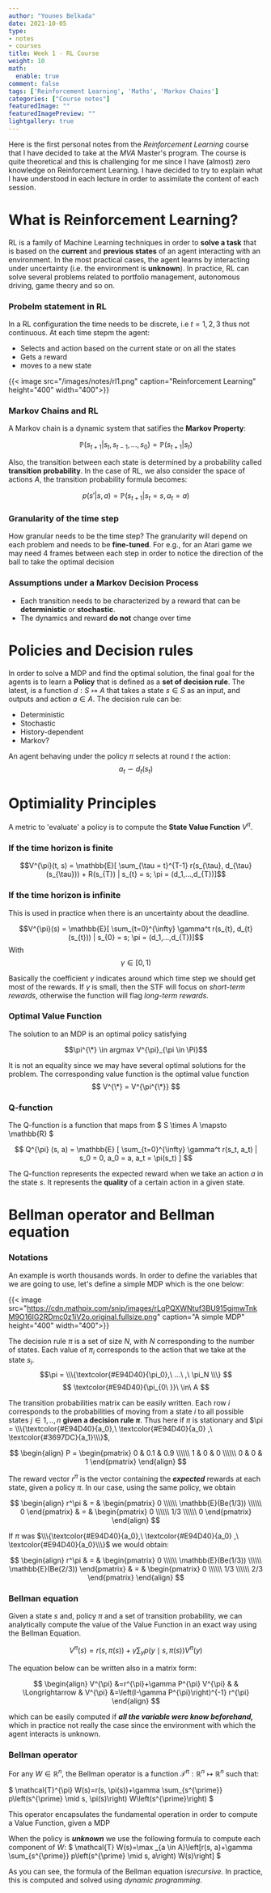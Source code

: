 ```yaml
---
author: "Younes Belkada"
date: 2021-10-05
type:
- notes
- courses
title: Week 1 - RL Course
weight: 10
math:
  enable: true
comment: false
tags: ['Reinforcement Learning', 'Maths', 'Markov Chains']
categories: ["Course notes"]
featuredImage: ""
featuredImagePreview: ""
lightgallery: true
---
```


Here is the first personal notes from the *Reinforcement Learning* course that I have decided to take at the *MVA* Master's program. The course is quite theoretical and this is challenging for me since I have (almost) zero knowledge on Reinforcement Learning. I have decided to  try to explain what I have understood in each lecture in order to assimilate the content of each session.

# What is Reinforcement Learning?

RL is a family of Machine Learning techniques in order to **solve a task** that is based on the **current** and **previous states** of an agent interacting with an environment. In the most practical cases, the agent learns by interacting under uncertainty (i.e. the environment is **unknown**).
In practice, RL can solve several problems related to portfolio management, autonomous driving, game theory and so on.

### Probelm statement in RL

In a RL configuration the time needs to be discrete, i.e $t = 1, 2, 3$ thus not continuous. At each time stepm the agent:
* Selects and action based on the current state or on all the states
* Gets a reward 
* moves to a new state


{{< image src="/images/notes/rl1.png" caption="Reinforcement Learning" height="400" width="400">}}


### Markov Chains and RL

A Markov chain is a dynamic system that satifies the **Markov Property**:

$$
\begin{equation}
    \mathbb{P}(s_{t+1} | s_{t}, s_{t-1},...,s_{0}) = \mathbb{P}(s_{t+1} | s_{t})
\end{equation}
$$

Also, the transition between each state is determined by a probability called **transition probability**. In the case of RL, we also consider the space of actions $A$, the transition probability formula becomes:

$$
\begin{equation}
    p(s'|s, a) = \mathbb{P}(s_{t+1} | s_{t}=s, a_{t} = a) 
\end{equation}
$$

### Granularity of the time step

How granular needs to be the time step? The granularity will depend on each problem and needs to be **fine-tuned**. For e.g., for an Atari game we may need 4 frames between each step in order to notice the direction of the ball to take the optimal decision

### Assumptions under a Markov Decision Process

* Each transition needs to be characterized by a reward that can be **deterministic** or **stochastic**.
* The dynamics and reward **do not** change over time

# Policies and Decision rules

In order to solve a MDP and find the optimal solution, the final goal for the agents is to learn a **Policy** that is defined as a **set of decision rule**. The latest, is a function $d: S \mapsto A$ that takes a state $s \in S$ as an input, and outputs and action $a \in A$. 
The decision rule can be:
* Deterministic
* Stochastic
* History-dependent
* Markov?

An agent behaving under the policy $\pi$ selects at round $t$ the action:
$$a_{t} \backsim d_{t}(s_{t})$$

# Optimiality Principles

A metric to 'evaluate' a policy is to compute the **State Value Function** $V^{\pi}$. 
### If the time horizon is finite

$$V^{\pi}(t, s) = \mathbb{E}[ \sum_{\tau = t}^{T-1} r(s_{\tau}, d_{\tau} (s_{\tau})) + R(s_{T}) | s_{t} = s; \pi = (d_1,...,d_{T})]$$

### If the time horizon is infinite

This is used in practice when there is an uncertainty about the deadline.

$$V^{\pi}(s) = \mathbb{E}[ \sum_{t=0}^{\infty} \gamma^t r(s_{t}, d_{t} (s_{t})) | s_{0} = s; \pi = (d_1,...,d_{T})]$$ With $$\gamma \in [0,1)$$

Basically the coefficient $\gamma$ indicates around which time step we should get most of the rewards. If $\gamma$ is small, then the STF will focus on *short-term rewards*, otherwise the function will flag *long-term rewards*.

### Optimal Value Function

The solution to an MDP is an optimal policy satisfying

$$\pi^{\*} \in argmax V^{\pi}_{\pi \in \Pi}$$

It is not an equality since we may have several optimal solutions for the problem. The corresponding value function is the optimal value function $$ V^{\*} = V^{\pi^{\*}} $$

### Q-function

The Q-function is a function that maps from $ S \times A \mapsto \mathbb{R} $

$$
Q^{\pi} (s, a) = \mathbb{E} [ \sum_{t=0}^{\infty} \gamma^t r(s_t, a_t) | s_0 = 0, a_0 = a, a_t = \pi(s_t) ]
$$

The Q-function represents the expected reward when we take an action $a$ in the state $s$. It represents the **quality** of a certain action in a given state.

# Bellman operator and Bellman equation

### Notations

An example is worth thousands words. In order to define the variables that we are going to use, let's define a simple MDP which is the one below:


{{< image src="https://cdn.mathpix.com/snip/images/rLqPQXWNtuf3BU915gjmwTnkM9O16IG2RDmc0z1iV2o.original.fullsize.png" caption="A simple MDP" height="400" width="400">}}


The decision rule $\pi$ is a set of size $N$, with $N$ corresponding to the number of states. Each value of $\pi_i$ corresponds to the action that we take at the state $s_i$.
$$\pi = \\\{\textcolor{#E94D40}{\pi_0},\ ...\ ,\ \pi_N \\\} $$
$$ \textcolor{#E94D40}{\pi_{0\ }}\ \in\ A $$

The transition probabilities matrix can be easily written. Each row $i$ corresponds to the probabilities of moving from a state $i$ to all possible states $j \in {1,..,n}$ **given a decision rule $\pi$**. Thus here if $\pi$ is stationary and $\pi = \\\{\textcolor{#E94D40}{a_0},\ \textcolor{#E94D40}{a_0} ,\ \textcolor{#3697DC}{a_1}\\\}$,

$$ \begin{align} P = \begin{pmatrix} 0 & 0.1 & 0.9 \\\\\\ 1 & 0 & 0 \\\\\\ 0 & 0 & 1  \end{pmatrix} \end{align} $$

The reward vector $r^\pi$ is the vector containing the ***expected*** rewards at each state, given a policy $\pi$. In our case, using the same policy, we obtain

$$ \begin{align} r^\pi & = & \begin{pmatrix} 0 \\\\\\ \mathbb{E}(Be(1/3))  \\\\\\ 0  \end{pmatrix} & = & \begin{pmatrix} 0 \\\\\\ 1/3 \\\\\\ 0 \end{pmatrix} \end{align} $$

If $\pi$ was $\\\{\textcolor{#E94D40}{a_0},\ \textcolor{#E94D40}{a_0} ,\ \textcolor{#E94D40}{a_0}\\\}$ we would obtain:

$$ \begin{align} r^\pi & = & \begin{pmatrix} 0 \\\\\\ \mathbb{E}(Be(1/3))  \\\\\\ \mathbb{E}(Be(2/3)) \end{pmatrix} & = & \begin{pmatrix} 0 \\\\\\ 1/3 \\\\\\ 2/3 \end{pmatrix} \end{align} $$

### Bellman equation

Given a state $s$ and, policy $\pi$ and a set of transition probability, we can analytically compute the value of the Value Function in an exact way using the Bellman Equation.

$$ \begin{equation} V^{\pi}(s)=r(s, \pi(s))+\gamma \sum_{y} p(y \mid s, \pi(s)) V^{\pi}(y) \end{equation} $$

The equation below can be written also in a matrix form:

$$ \begin{align} V^{\pi} &=r^{\pi}+\gamma P^{\pi} V^{\pi} & & \Longrightarrow & V^{\pi} &=\left(I-\gamma P^{\pi}\right)^{-1} r^{\pi} \end{align} $$

which can be easily computed if ***all the variable were know beforehand,*** which in practice not really the case since the environment with which the agent interacts is unknown.

### Bellman operator

For any $W \in \mathbb{R}^n$, the Bellman operator is a function $\mathcal{T}^{\pi} :  \mathbb{R}^n \mapsto  \mathbb{R}^n$ such that:

$
\mathcal{T}^{\pi} W(s)=r(s, \pi(s))+\gamma \sum_{s^{\prime}} p\left(s^{\prime} \mid s, \pi(s)\right) W\left(s^{\prime}\right)
$

This operator encapsulates the fundamental operation in order to compute a Value Function, given a MDP

When the policy is ***unknown*** we use the following formula to compute each component of $W$:
$
\mathcal{T} W(s)=\max \_{a \in A}\left[r(s, a)+\gamma \sum_{s^{\prime}} p\left(s^{\prime} \mid s, a\right) W(s)\right]
$

As you can see, the formula of the Bellman equation is*recursive*. In practice, this is computed and solved using *dynamic programming*.